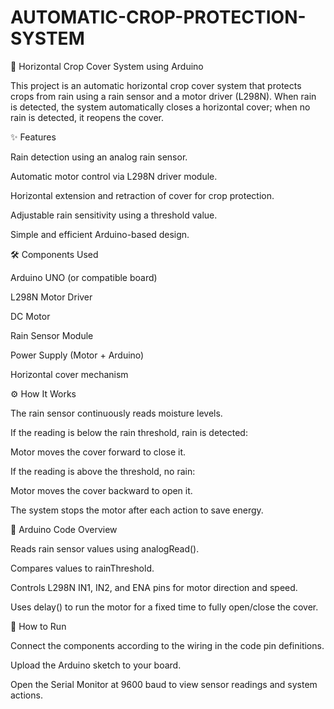 # AUTOMATIC-CROP-PROTECTION-SYSTEM
🌾 Horizontal Crop Cover System using Arduino

This project is an automatic horizontal crop cover system that protects crops from rain using a rain sensor and a motor driver (L298N). When rain is detected, the system automatically closes a horizontal cover; when no rain is detected, it reopens the cover.

✨ Features

Rain detection using an analog rain sensor.

Automatic motor control via L298N driver module.

Horizontal extension and retraction of cover for crop protection.

Adjustable rain sensitivity using a threshold value.

Simple and efficient Arduino-based design.

🛠 Components Used

Arduino UNO (or compatible board)

L298N Motor Driver

DC Motor

Rain Sensor Module

Power Supply (Motor + Arduino)

Horizontal cover mechanism

⚙ How It Works

The rain sensor continuously reads moisture levels.

If the reading is below the rain threshold, rain is detected:

Motor moves the cover forward to close it.

If the reading is above the threshold, no rain:

Motor moves the cover backward to open it.

The system stops the motor after each action to save energy.

📜 Arduino Code Overview

Reads rain sensor values using analogRead().

Compares values to rainThreshold.

Controls L298N IN1, IN2, and ENA pins for motor direction and speed.

Uses delay() to run the motor for a fixed time to fully open/close the cover.

🚀 How to Run

Connect the components according to the wiring in the code pin definitions.

Upload the Arduino sketch to your board.

Open the Serial Monitor at 9600 baud to view sensor readings and system actions.

